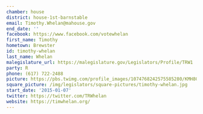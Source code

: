 ```yaml
---
chamber: house
district: house-1st-barnstable
email: Timothy.Whelan@mahouse.gov
end_date: ''
facebook: https://www.facebook.com/votewhelan
first_name: Timothy
hometown: Brewster
id: timothy-whelan
last_name: Whelan
malegislature_url: https://malegislature.gov/Legislators/Profile/TRW1
party: R
phone: (617) 722-2488
picture: https://pbs.twimg.com/profile_images/1074768242575585280/KMH8Gm8a_400x400.jpg
square_picture: /img/legislators/square-pictures/timothy-whelan.jpg
start_date: '2015-01-07'
twitter: https://twitter.com/TRWhelan
website: https://timwhelan.org/
---
```

